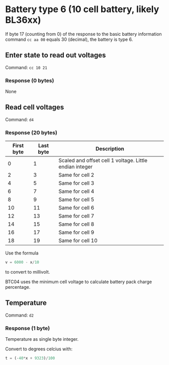 # Battery type 6 (10 cell battery, likely BL36xx)
If byte 17 (counting from 0) of the response to the basic battery information command `cc aa 00` equals 30 (decimal), the battery is type 6.

## Enter state to read out voltages
Command: `cc 10 21`
### Response (0 bytes)
None

## Read cell voltages
Command: `d4`

### Response (20 bytes)
| First byte | Last byte | Description |
| ---------- | --------- | ----------- |
|         0  |         1 | Scaled and offset cell 1 voltage. Little endian integer |
|         2  |         3 | Same for cell 2 |
|         4  |         5 | Same for cell 3 |
|         6  |         7 | Same for cell 4 |
|         8  |         9 | Same for cell 5 |
|        10  |        11 | Same for cell 6 |
|        12  |        13 | Same for cell 7 |
|        14  |        15 | Same for cell 8 |
|        16  |        17 | Same for cell 9 |
|        18  |        19 | Same for cell 10 |

Use the formula 

```python
v = 6000 - x/10
```

to convert to millivolt.

BTC04 uses the minimum cell voltage to calculate battery pack charge percentage.


## Temperature
Command: `d2`
### Response (1 byte)
Temperature as single byte integer.

Convert to degrees celcius with:

```python
t = (-40*x + 9323)/100
```
